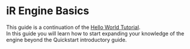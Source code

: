 <!-- import DocCardList from '@theme/DocCardList'; -->

# iR Engine Basics
This guide is a continuation of the [Hello World Tutorial](../gettingStarted/hello).  
In this guide you will learn how to start expanding your knowledge of the engine beyond the Quickstart introductory guide.  
<!--
NOTE: This section should contain:
- Guide: Teaches a new user how to program the Hero Project and be comfortable with EE project development.
- Hero Project: Showcase for iR Engine's development tools and workflows.
-->

<!-- <DocCardList /> -->
